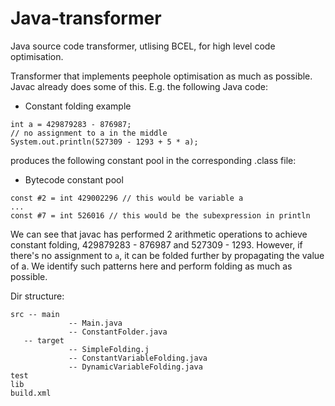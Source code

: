 # Java-transformer
Java source code transformer, utlising BCEL, for high level code optimisation.

Transformer that implements peephole optimisation as much as possible. Javac already does some of this. E.g. the following Java code:

- Constant folding example
```
int a = 429879283 - 876987;
// no assignment to a in the middle
System.out.println(527309 - 1293 + 5 * a);
```

produces the following constant pool in the corresponding .class file:

- Bytecode constant pool
```
const #2 = int 429002296 // this would be variable a
...
const #7 = int 526016 // this would be the subexpression in println
``` 

We can see that javac has performed 2 arithmetic operations to achieve constant folding, 429879283 - 876987 and 527309 - 1293. However, if there's no assignment to `a`, it can be folded further by propagating the value of a. We identify such patterns here and perform folding as much as possible.

Dir structure:
```
src -- main
             -- Main.java
             -- ConstantFolder.java
   -- target
             -- SimpleFolding.j
             -- ConstantVariableFolding.java
             -- DynamicVariableFolding.java
test
lib
build.xml
```
